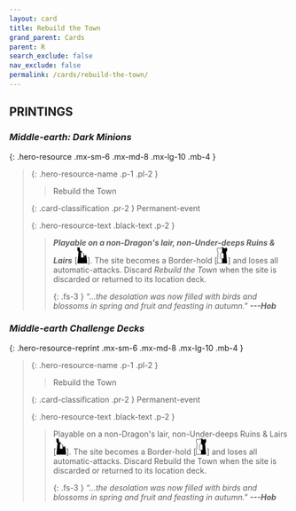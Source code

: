 ```yaml
---
layout: card
title: Rebuild the Town
grand_parent: Cards
parent: R
search_exclude: false
nav_exclude: false
permalink: /cards/rebuild-the-town/
---
```


## PRINTINGS


### _Middle-earth: Dark Minions_

{: .hero-resource .mx-sm-6 .mx-md-8 .mx-lg-10 .mb-4 }
> {: .hero-resource-name .p-1 .pl-2 }
> > <div class="card-mp"></div>
> > <div class="card-name">Rebuild the Town</div>
>
> {: .card-classification .pr-2 }
> Permanent-event
>
> {: .hero-resource-text .black-text .p-2 }
> > ***Playable on a non-Dragon's lair, non-Under-deeps Ruins & Lairs*** <nobr>[<img src="/assets/images/ruinlair.svg">]</nobr>. The site becomes a Border-hold <nobr>[<img src="/assets/images/border-hold.svg">]</nobr> and loses all automatic-attacks. Discard _Rebuild the Town_ when the site is discarded or returned to its location deck. 
> > 
> > {: .fs-3 } 
> > _“...the desolation was now filled with birds and blossoms in spring and fruit and feasting in autumn."_ ***---&#65279;Hob*** 
> 

### _Middle-earth Challenge Decks_

{: .hero-resource-reprint .mx-sm-6 .mx-md-8 .mx-lg-10 .mb-4 }
> {: .hero-resource-name .p-1 .pl-2 }
> > <div class="card-mp"></div>
> > <div class="card-name">Rebuild the Town</div>
>
> {: .card-classification .pr-2 }
> Permanent-event
>
> {: .hero-resource-text .black-text .p-2 }
> > Playable on a non-Dragon's lair, non-Under-deeps Ruins & Lairs <nobr>[<img src="/assets/images/ruinlair.svg">]</nobr>. The site becomes a Border-hold <nobr>[<img src="/assets/images/border-hold.svg">]</nobr> and loses all automatic-attacks. Discard Rebuild the Town when the site is discarded or returned to its location deck. 
> > 
> > {: .fs-3 } 
> > _“...the desolation was now filled with birds and blossoms in spring and fruit and feasting in autumn."_ ***---&#65279;Hob*** 
> 
